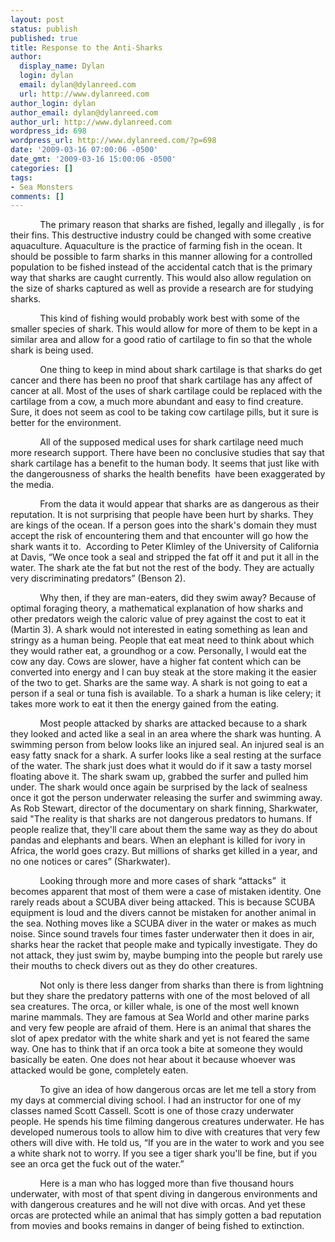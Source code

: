 ```yaml
---
layout: post
status: publish
published: true
title: Response to the Anti-Sharks
author:
  display_name: Dylan
  login: dylan
  email: dylan@dylanreed.com
  url: http://www.dylanreed.com
author_login: dylan
author_email: dylan@dylanreed.com
author_url: http://www.dylanreed.com
wordpress_id: 698
wordpress_url: http://www.dylanreed.com/?p=698
date: '2009-03-16 07:00:06 -0500'
date_gmt: '2009-03-16 15:00:06 -0500'
categories: []
tags:
- Sea Monsters
comments: []
---
```

<p><span>&nbsp;&nbsp; &nbsp; &nbsp; &nbsp; &nbsp; &nbsp;</span>The primary reason that sharks are fished, legally and illegally , is for their fins. This destructive industry could be changed with some creative aquaculture. Aquaculture is the practice of farming fish in the ocean. It should be possible to farm sharks in this manner allowing for a controlled population to be fished instead of the accidental catch that is the primary way that sharks are caught currently. This would also allow regulation on the size of sharks captured as well as provide a research are for studying sharks.</p>
<p class="MsoNormal"><span><span>&nbsp;&nbsp;&nbsp;&nbsp;&nbsp;&nbsp;&nbsp;&nbsp;&nbsp;&nbsp;&nbsp;&nbsp;</span>This kind of fishing would probably work best with some of the smaller species of shark. This would allow for more of them to be kept in a similar area and allow for a good ratio of cartilage to fin so that the whole shark is being used.</span></p></p>
<p class="MsoNormal"><span><span>&nbsp;&nbsp;&nbsp;&nbsp;&nbsp;&nbsp;&nbsp;&nbsp;&nbsp;&nbsp;&nbsp;&nbsp;</span>One thing to keep in mind about shark cartilage is that sharks do get cancer and there has been no proof that shark cartilage has any affect of cancer at all. Most of the uses of shark cartilage could be replaced with the cartilage from a cow, a much more abundant and easy to find creature. Sure, it does not seem as cool to be taking cow cartilage pills, but it sure is better for the environment.</span></p></p>
<p class="MsoNormal"><span><span>&nbsp;&nbsp;&nbsp;&nbsp;&nbsp;&nbsp;&nbsp;&nbsp;&nbsp;&nbsp;&nbsp;&nbsp;</span>All of the supposed medical uses for shark cartilage need much more research support. There have been no conclusive studies that say that shark cartilage has a benefit to the human body. It seems that just like with the dangerousness of sharks the health benefits<span>&nbsp;&nbsp;</span>have been exaggerated by the media.</span></p></p>
<p class="MsoNormal"><span><span>&nbsp;&nbsp;&nbsp;&nbsp;&nbsp;&nbsp;&nbsp;&nbsp;&nbsp;&nbsp;&nbsp;&nbsp;</span>From the data it would appear that sharks are as dangerous as their reputation. It is not surprising that people have been hurt by sharks. They are kings of the ocean. If a person goes into the shark's domain they must accept the risk of encountering them and that encounter will go how the shark wants it to.<span>&nbsp;&nbsp;</span>According to Peter Klimley of the University of California at Davis, &ldquo;We once took a seal and stripped the fat off it and put it all in the water. The shark ate the fat but not the rest of the body. They are actually very discriminating predators&rdquo; (Benson 2).</span></p></p>
<p class="MsoNormal"><span><span>&nbsp;&nbsp;&nbsp;&nbsp;&nbsp;&nbsp;&nbsp;&nbsp;&nbsp;&nbsp;&nbsp;&nbsp;</span>Why then, if they are man-eaters, did they swim away? Because of optimal foraging theory, a mathematical explanation of how sharks and other predators weigh the caloric value of prey against the cost to eat it (Martin 3). A shark would not interested in eating something as lean and stringy as a human being. People that eat meat need to think about which they would rather eat, a groundhog or a cow. Personally, I would eat the cow any day. Cows are slower, have a higher fat content which can be converted into energy and I can buy steak at the store making it the easier of the two to get. Sharks are the same way. A shark is not going to eat a person if a seal or tuna fish is available. To a shark a human is like celery; it takes more work to eat it then the energy gained from the eating.<span>&nbsp;</span></span></p></p>
<p class="MsoNormal"><span><span>&nbsp;&nbsp;&nbsp;&nbsp;&nbsp;&nbsp;&nbsp;&nbsp;&nbsp;&nbsp;&nbsp;&nbsp;</span>Most people attacked by sharks are attacked because to a shark they looked and acted like a seal in an area where the shark was hunting. A swimming person from below looks like an injured seal. An injured seal is an easy fatty snack for a shark. A surfer looks like a seal resting at the surface of the water. The shark just does what it would do if it saw a tasty morsel floating above it. The shark swam up, grabbed the surfer and pulled him under. The shark would once again be surprised by the lack of sealness once it got the person underwater releasing the surfer and swimming away. As Rob Stewart, director of the documentary on shark finning, Sharkwater, said "The reality is that sharks are not dangerous predators to humans. If people realize that, they'll care about them the same way as they do about pandas and elephants and bears. When an elephant is killed for ivory in Africa, the world goes crazy. But millions of sharks get killed in a year, and no one notices or cares&rdquo; (Sharkwater).</span></p></p>
<p class="MsoNormal"><span><span>&nbsp;&nbsp;&nbsp;&nbsp;&nbsp;&nbsp;&nbsp;&nbsp;&nbsp;&nbsp;&nbsp;&nbsp;</span>Looking through more and more cases of shark &ldquo;attacks&rdquo;<span>&nbsp;&nbsp;</span>it becomes apparent that most of them were a case of mistaken identity. One rarely reads about a SCUBA diver being attacked. This is because SCUBA equipment is loud and the divers cannot be mistaken for another animal in the sea. Nothing moves like a SCUBA diver in the water or makes as much noise. Since sound travels four times faster underwater then it does in air, sharks hear the racket that people make and typically investigate. They do not attack, they just swim by, maybe bumping into the people but rarely use their mouths to check divers out as they do other creatures.</span></p></p>
<p class="MsoNormal"><span><span>&nbsp;&nbsp;&nbsp;&nbsp;&nbsp;&nbsp;&nbsp;&nbsp;&nbsp;&nbsp;&nbsp;&nbsp;</span>Not only is there less danger from sharks than there is from lightning but they share the predatory patterns with one of the most beloved of all sea creatures. The orca, or killer whale, is one of the most well known marine mammals. They are famous at Sea World and other marine parks and very few people are afraid of them. Here is an animal that shares the slot of apex predator with the white shark and yet is not feared the same way. One has to think that if an orca took a bite at someone they would basically be eaten. One does not hear about it because whoever was attacked would be gone, completely eaten.</span></p></p>
<p class="MsoNormal"><span><span>&nbsp;&nbsp;&nbsp;&nbsp;&nbsp;&nbsp;&nbsp;&nbsp;&nbsp;&nbsp;&nbsp;&nbsp;</span>To give an idea of how dangerous orcas are let me tell a story from my days at commercial diving school. I had an instructor for one of my classes named Scott Cassell. Scott is one of those crazy underwater people. He spends his time filming dangerous creatures underwater. He has developed numerous tools to allow him to dive with creatures that very few others will dive with. He told us, &ldquo;If you are in the water to work and you see a white shark not to worry. If you see a tiger shark you'll be fine, but if you see an orca get the fuck out of the water.&rdquo;</span></p></p>
<p class="MsoNormal"><span><span>&nbsp;&nbsp;&nbsp;&nbsp;&nbsp;&nbsp;&nbsp;&nbsp;&nbsp;&nbsp;&nbsp;&nbsp;</span>Here is a man who has logged more than five thousand hours underwater, with most of that spent diving in dangerous environments and with dangerous creatures and he will not dive with orcas. And yet these orcas are protected while an animal that has simply gotten a bad reputation from movies and books remains in danger of being fished to extinction.<span>&nbsp;&nbsp;</span></span></p></p>
